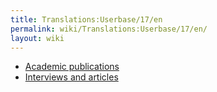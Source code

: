 ```yaml
---
title: Translations:Userbase/17/en
permalink: wiki/Translations:Userbase/17/en/
layout: wiki
---
```


-   [Academic publications](/wiki/Academic_publications "wikilink")
-   [Interviews and articles](/wiki/Interviews_and_articles "wikilink")
